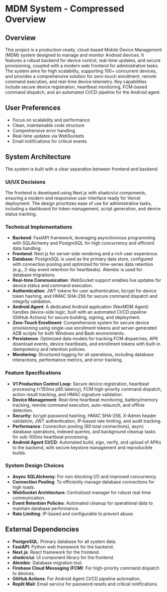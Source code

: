 # MDM System - Compressed Overview

## Overview
This project is a production-ready, cloud-based Mobile Device Management (MDM) system designed to manage and monitor Android devices. It features a robust backend for device control, real-time updates, and secure provisioning, coupled with a modern web frontend for administrative tasks. The system aims for high scalability, supporting 100+ concurrent devices, and provides a comprehensive solution for zero-touch enrollment, remote command execution, and real-time device telemetry. Key capabilities include secure device registration, heartbeat monitoring, FCM-based command dispatch, and an automated CI/CD pipeline for the Android agent.

## User Preferences
- Focus on scalability and performance
- Clean, maintainable code structure
- Comprehensive error handling
- Real-time updates via WebSockets
- Email notifications for critical events

## System Architecture
The system is built with a clear separation between frontend and backend.

### UI/UX Decisions
The frontend is developed using Next.js with shadcn/ui components, ensuring a modern and responsive user interface ready for Vercel deployment. The design prioritizes ease of use for administrative tasks, including a dashboard for token management, script generation, and device status tracking.

### Technical Implementations
- **Backend**: FastAPI framework, leveraging asynchronous programming with SQLAlchemy and PostgreSQL for high concurrency and efficient data handling.
- **Frontend**: Next.js for server-side rendering and a rich user experience.
- **Database**: PostgreSQL is used as the primary data store, configured with connection pooling and optimized for time-series data retention (e.g., 2-day event retention for heartbeats). Alembic is used for database migrations.
- **Real-time Communication**: WebSocket support enables live updates for device status and command execution.
- **Authentication**: JWT tokens for user authentication, bcrypt for device token hashing, and HMAC SHA-256 for secure command dispatch and integrity validation.
- **Android Agent**: A dedicated Android application (NexMDM Agent) handles device-side logic, built with an automated CI/CD pipeline (GitHub Actions) for secure building, signing, and deployment.
- **Zero-Touch Enrollment**: Comprehensive system for secure device provisioning using single-use enrollment tokens and server-generated ADB scripts for both Windows and Bash environments.
- **Persistence**: Optimized data models for tracking FCM dispatches, APK download events, device heartbeats, and enrollment tokens with built-in idempotency and retention policies.
- **Monitoring**: Structured logging for all operations, including database interactions, performance metrics, and error tracking.

### Feature Specifications
- **V1 Production Control Loop**: Secure device registration, heartbeat processing (<150ms p95 latency), FCM high-priority command dispatch, action result tracking, and HMAC signature validation.
- **Device Management**: Real-time heartbeat monitoring, battery/memory tracking, remote command execution, auto-relaunch, and offline detection.
- **Security**: bcrypt password hashing, HMAC SHA-256, X-Admin header validation, JWT authentication, IP-based rate limiting, and audit tracking.
- **Performance**: Connection pooling (60 total connections), async database operations, indexed queries, and background cleanup tasks for sub-100ms heartbeat processing.
- **Android Agent CI/CD**: Automated build, sign, verify, and upload of APKs to the backend, with secure keystore management and reproducible builds.

### System Design Choices
- **Async SQLAlchemy**: For non-blocking I/O and improved concurrency.
- **Connection Pooling**: To efficiently manage database connections for high loads.
- **WebSocket Architecture**: Centralized manager for robust real-time communication.
- **Event Retention Policies**: Automated cleanup for operational data to maintain database performance.
- **Rate Limiting**: IP-based and configurable to prevent abuse.

## External Dependencies
- **PostgreSQL**: Primary database for all system data.
- **FastAPI**: Python web framework for the backend.
- **Next.js**: React framework for the frontend.
- **shadcn/ui**: UI component library for the frontend.
- **Alembic**: Database migration tool.
- **Firebase Cloud Messaging (FCM)**: For high-priority command dispatch to devices.
- **GitHub Actions**: For Android Agent CI/CD pipeline automation.
- **Replit Mail**: Email service for password resets and critical notifications.